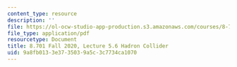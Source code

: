 ```yaml
---
content_type: resource
description: ''
file: https://ol-ocw-studio-app-production.s3.amazonaws.com/courses/8-701-introduction-to-nuclear-and-particle-physics-fall-2020/9a8fb0133e3735039a5c3c7734ca1070_MIT8_701f20_lec5.6.pdf
file_type: application/pdf
resourcetype: Document
title: 8.701 Fall 2020, Lecture 5.6 Hadron Collider
uid: 9a8fb013-3e37-3503-9a5c-3c7734ca1070
---
```

